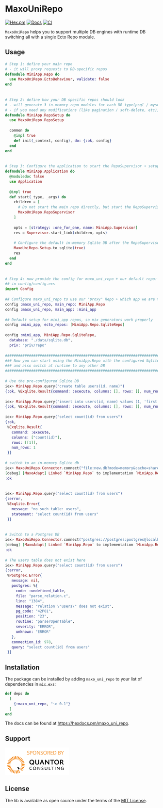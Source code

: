 # MaxoUniRepo

[![Hex.pm](https://img.shields.io/hexpm/v/maxo_uni_repo.svg)](https://hex.pm/packages/maxo_uni_repo)
[![Docs](https://img.shields.io/badge/hexdocs-docs-8e7ce6.svg)](https://hexdocs.pm/maxo_uni_repo)
[![CI](https://github.com/maxohq/maxo_uni_repo/actions/workflows/ci.yml/badge.svg)](https://github.com/maxohq/maxo_uni_repo/actions/workflows/ci.yml)

`MaxoUniRepo` helps you to support multiple DB engines with runtime DB switching all with a single Ecto Repo module.

## Usage

```elixir
# Step 1: define your main repo
# - it will proxy requests to DB-specific repos
defmodule MiniApp.Repo do
  use MaxoUniRepo.EctoBehaviour, validate: false
end


# Step 2: define how your DB specific repos should look
# - will generate 3 in-memory repo modules for each DB type(psql / mysql / sqlite)
# - if you need any modifications (like pagination / soft-delete, etc), this is the place to implements it
defmodule MiniApp.RepoSetup do
  use MaxoUniRepo.RepoSetup

  common do
    @impl true
    def init(_context, config), do: {:ok, config}
  end
end


# Step 3: Configure the application to start the RepoSupervisor + setup default DB
defmodule MiniApp.Application do
  @moduledoc false
  use Application

  @impl true
  def start(_type, _args) do
    children = [
      # Do not start the main repo directly, but start the RepoSupervisor to manage our repos
      MaxoUniRepo.RepoSupervisor
    ]

    opts = [strategy: :one_for_one, name: MiniApp.Supervisor]
    res = Supervisor.start_link(children, opts)

    # Configure the default in-memory Sqlite DB after the RepoSupervisor started
    MaxoUniRepo.Setup.to_sqlite(true)
    res
  end
end


# Step 4: now provide the config for maxo_uni_repo + our default repo:
## in config/config.exs
import Config

## Configure maxo_uni_repo to use our "proxy" Repo + which app we are targetting
config :maxo_uni_repo, main_repo: MiniApp.Repo
config :maxo_uni_repo, main_app: :mini_app

## Default setup for mini_app repos, so mix generators work properly
config :mini_app, ecto_repos: [MiniApp.Repo.SqliteRepo]

config :mini_app, MiniApp.Repo.SqliteRepo,
  database: "./data/sqlite.db",
  priv: "priv/repo"

##########################################################################
### Now you can start using the MiniApp.Repo with the configured Sqlite DB
### and also switch at runtime to any other DB
##########################################################################

# Use the pre-configured Sqlite DB
iex> MiniApp.Repo.query("create table users(id, name)")
{:ok, %Exqlite.Result{command: :execute, columns: [], rows: [], num_rows: 0}}

iex> MiniApp.Repo.query("insert into users(id, name) values (1, 'first')")
{:ok, %Exqlite.Result{command: :execute, columns: [], rows: [], num_rows: 0}}

iex> MiniApp.Repo.query("select count(id) from users")
{:ok,
 %Exqlite.Result{
   command: :execute,
   columns: ["count(id)"],
   rows: [[1]],
   num_rows: 1
 }}

# switch to an in-memory Sqlite db
iex> MaxoUniRepo.Connector.connect("file:new.db?mode=memory&cache=shared")
[debug] [MaxoAdapt] Linked `MiniApp.Repo` to implementation `MiniApp.Repo.SqliteRepo`.
:ok


iex> MiniApp.Repo.query("select count(id) from users")
{:error,
 %Exqlite.Error{
   message: "no such table: users",
   statement: "select count(id) from users"
 }}


# Switch to a Postgres DB
iex> MaxoUniRepo.Connector.connect("postgres://postgres:postgres@localhost:5432/postgres")
[debug] [MaxoAdapt] Linked `MiniApp.Repo` to implementation `MiniApp.Repo.PsqlRepo`.
:ok

# The users table does not exist here
iex> MiniApp.Repo.query("select count(id) from users")
{:error,
 %Postgrex.Error{
   message: nil,
   postgres: %{
     code: :undefined_table,
     file: "parse_relation.c",
     line: "1384",
     message: "relation \"users\" does not exist",
     pg_code: "42P01",
     position: "23",
     routine: "parserOpenTable",
     severity: "ERROR",
     unknown: "ERROR"
   },
   connection_id: 978,
   query: "select count(id) from users"
 }}
```

## Installation

The package can be installed by adding `maxo_uni_repo` to your list of dependencies in `mix.exs`:

```elixir
def deps do
  [
    {:maxo_uni_repo, "~> 0.1"}
  ]
end
```

The docs can be found at <https://hexdocs.pm/maxo_uni_repo>.

## Support

<p>
  <a href="https://quantor.consulting/?utm_source=github&utm_campaign=maxo_uni_repo">
    <img src="https://raw.githubusercontent.com/maxohq/sponsors/main/assets/quantor_consulting_logo.svg"
      alt="Sponsored by Quantor Consulting" width="210">
  </a>
</p>

## License

The lib is available as open source under the terms of the [MIT License](https://opensource.org/licenses/MIT).
